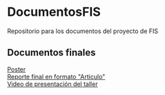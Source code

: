 # DocumentosFIS
Repositorio para los documentos del proyecto de FIS

## Documentos finales
[Poster](https://github.com/HectorCosgalla/DocumentosFIS/blob/master/Productos%20Finales/%E2%80%9CTaller%20de%20softs%20skills%20de%20Ingenieros%20de%20Software_%20La%20comunicaci%C3%B3n%E2%80%9D.%20Infographics.pdf)   
[Reporte final en formato "Articulo"](https://github.com/HectorCosgalla/DocumentosFIS/blob/master/Productos%20Finales/%E2%80%9CTaller%20de%20softs%20skills%20de%20Ingenieros%20de%20Software_%20La%20comunicaci%C3%B3n%E2%80%9D.%20%20.pdf)   
[Video de presentación del taller](https://youtu.be/3Wv-T26oexg)
